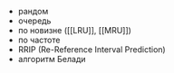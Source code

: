 - рандом
- очередь
- по новизне ([[LRU]], [[MRU]])
- по частоте
- RRIP (Re-Reference Interval Prediction)
- алгоритм Белади